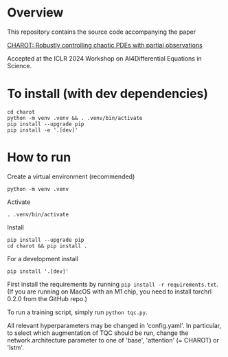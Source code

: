 # Overview

This repository contains the source code accompanying the paper

[CHAROT: Robustly controlling chaotic PDEs with partial observations](https://openreview.net/pdf?id=SytuCWihJr)

Accepted at the ICLR 2024 Workshop on AI4Differential Equations in Science.

# To install (with dev dependencies)

```
cd charot
python -m venv .venv && . .venv/bin/activate
pip install --upgrade pip
pip install -e '.[dev]'
```

# How to run

Create a virtual environment (recommended)

```
python -m venv .venv
```

Activate

```
. .venv/bin/activate
```

Install

```
pip install --upgrade pip
cd charot && pip install .
```

For a development install

```
pip install '.[dev]'
```



First install the requirements by running `pip install -r requirements.txt`. (If you are running on MacOS with an M1 chip, you need to install torchrl 0.2.0 from the GitHub repo.)

To run a training script, simply run `python tqc.py`.

All relevant hyperparameters may be changed in 'config.yaml'. In particular, to select which augmentation of TQC should be run, change the network.architecture parameter to one of 'base', 'attention' (= CHAROT) or 'lstm'.


